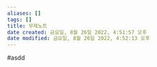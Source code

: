 ```yaml
---
aliases: []
tags: []
title: 무제노트
date created: 금요일, 8월 26일 2022, 4:51:57 오후
date modified: 금요일, 8월 26일 2022, 4:52:13 오후
---
```

#asdd

